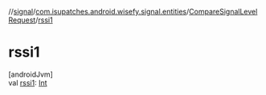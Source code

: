 //[signal](../../../index.md)/[com.isupatches.android.wisefy.signal.entities](../index.md)/[CompareSignalLevelRequest](index.md)/[rssi1](rssi1.md)

# rssi1

[androidJvm]\
val [rssi1](rssi1.md): [Int](https://kotlinlang.org/api/latest/jvm/stdlib/kotlin/-int/index.html)
